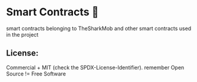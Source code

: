 # Smart Contracts 📝

smart contracts belonging to TheSharkMob and other smart contracts used in the project


## License: 

Commercial + MIT (check the SPDX-License-Identifier). remember Open Source != Free Software
